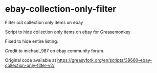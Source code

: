 # ebay-collection-only-filter
Filter out collection only items on ebay

Script to hide collection only items on ebay for Greasemonkey

Fixed to hide entire listing.

Credit to michael_987 on ebay community forum.

Original code available at https://greasyfork.org/en/scripts/38660-ebay-collection-only-filter-v2/

